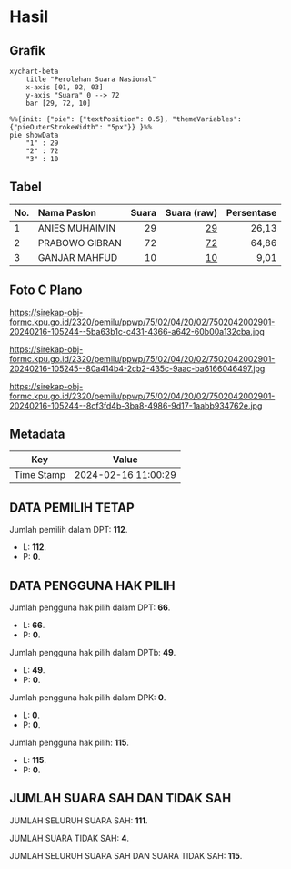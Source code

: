 # Hasil

## Grafik

```mermaid
xychart-beta
    title "Perolehan Suara Nasional"
    x-axis [01, 02, 03]
    y-axis "Suara" 0 --> 72
    bar [29, 72, 10]
```

```mermaid
%%{init: {"pie": {"textPosition": 0.5}, "themeVariables": {"pieOuterStrokeWidth": "5px"}} }%%
pie showData
    "1" : 29
    "2" : 72
    "3" : 10
```

## Tabel

| No. | Nama Paslon    | Suara | Suara (raw) | Persentase |
|:--- |:-------------- | -----:| -----------:| ----------:|
| 1   | ANIES MUHAIMIN | 29    | [29][p-1]   | 26,13      |
| 2   | PRABOWO GIBRAN | 72    | [72][p-2]   | 64,86      |
| 3   | GANJAR MAHFUD  | 10    | [10][p-3]   | 9,01       |


[p-1]: https://github.com/gigit-pemilu/pemilu-2024/blob/main/pilpres/hitung-suara/sub/75-gorontalo/sub/02-boalemo/sub/04-tilamuta/sub/2002-piloliyanga/sub/901-tps/sub/paslon-1.txt
[p-2]: https://github.com/gigit-pemilu/pemilu-2024/blob/main/pilpres/hitung-suara/sub/75-gorontalo/sub/02-boalemo/sub/04-tilamuta/sub/2002-piloliyanga/sub/901-tps/sub/paslon-2.txt
[p-3]: https://github.com/gigit-pemilu/pemilu-2024/blob/main/pilpres/hitung-suara/sub/75-gorontalo/sub/02-boalemo/sub/04-tilamuta/sub/2002-piloliyanga/sub/901-tps/sub/paslon-3.txt

## Foto C Plano

https://sirekap-obj-formc.kpu.go.id/2320/pemilu/ppwp/75/02/04/20/02/7502042002901-20240216-105244--5ba63b1c-c431-4366-a642-60b00a132cba.jpg

https://sirekap-obj-formc.kpu.go.id/2320/pemilu/ppwp/75/02/04/20/02/7502042002901-20240216-105245--80a414b4-2cb2-435c-9aac-ba6166046497.jpg

https://sirekap-obj-formc.kpu.go.id/2320/pemilu/ppwp/75/02/04/20/02/7502042002901-20240216-105244--8cf3fd4b-3ba8-4986-9d17-1aabb934762e.jpg


## Metadata

| Key        | Value               |
| ---------- | ------------------- |
| Time Stamp | 2024-02-16 11:00:29 |


## DATA PEMILIH TETAP

Jumlah pemilih dalam DPT: **112**.
 * L: **112**.
 * P: **0**.

## DATA PENGGUNA HAK PILIH

Jumlah pengguna hak pilih dalam DPT: **66**.
 * L: **66**.
 * P: **0**.

Jumlah pengguna hak pilih dalam DPTb: **49**.
 * L: **49**.
 * P: **0**.

Jumlah pengguna hak pilih dalam DPK: **0**.
 * L: **0**.
 * P: **0**.

Jumlah pengguna hak pilih: **115**.
 * L: **115**.
 * P: **0**.

## JUMLAH SUARA SAH DAN TIDAK SAH

JUMLAH SELURUH SUARA SAH: **111**.

JUMLAH SUARA TIDAK SAH: **4**.

JUMLAH SELURUH SUARA SAH DAN SUARA TIDAK SAH: **115**.


